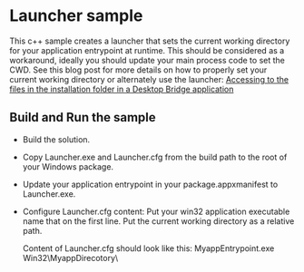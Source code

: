 ﻿# Launcher sample

This c++ sample creates a launcher that sets the current working directory for your application entrypoint at runtime. This should be considered as a workaround, ideally you should update your main process code to set the CWD. 
See this blog post for more details on how to properly set your current working directory or alternately use the launcher: [Accessing to the files in the installation folder in a Desktop Bridge application]()

Build and Run the sample
-------------------------------

 - Build the solution.
 - Copy Launcher.exe and Launcher.cfg from the build path to the root of your Windows package.
 - Update your application entrypoint in your package.appxmanifest to Launcher.exe.
 - Configure Launcher.cfg content:
	Put your win32 application executable name that on the first line.
	Put the current working directory as a relative path.

	Content of Launcher.cfg should look like this:
	MyappEntrypoint.exe
	Win32\MyappDirecotory\
